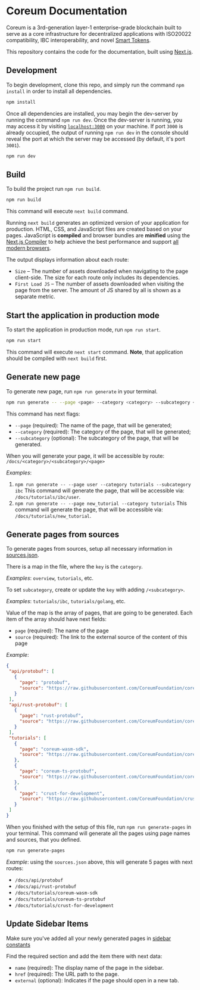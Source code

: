 # Coreum Documentation

Coreum is a 3rd-generation layer-1 enterprise-grade blockchain
built to serve as a core infrastructure for decentralized applications with ISO20022 compatibility,
IBC interoperability, and novel [Smart Tokens](https://www.coreum.com/smart-tokens).

This repository contains the code for the documentation, built using [Next.js](https://nextjs.org/).

## Development

To begin development, clone this repo, and simply run the command `npm install` in order to install all dependencies.

```sh
npm install
```

Once all dependencies are installed, you may begin the dev-server by running the command `npm run dev`. Once the dev-server is running, you may access it by visiting [`localhost:3000`](http://localhost:3000) on your machine. If port `3000` is already occupied, the output of running `npm run dev` in the console should reveal the port at which the server may be accessed (by default, it's port `3001`).

```sh
npm run dev
```

## Build

To build the project run `npm run build`.

```sh
npm run build
```

This command will execute `next build` command.

Running `next build` generates an optimized version of your application for production. HTML, CSS, and JavaScript files are created based on your pages. JavaScript is **compiled** and browser bundles are **minified** using the [Next.js Compiler](https://nextjs.org/docs/architecture/nextjs-compiler) to help achieve the best performance and support [all modern browsers](https://nextjs.org/docs/architecture/supported-browsers).

The output displays information about each route:

- `Size` – The number of assets downloaded when navigating to the page client-side. The size for each route only includes its dependencies.
- `First Load JS` – The number of assets downloaded when visiting the page from the server. The amount of JS shared by all is shown as a separate metric.

## Start the application in production mode

To start the application in production mode, run `npm run start`.

```sh
npm run start
```

This command will execute `next start` command. **Note**, that application should be compiled with `next build` first.

## Generate new page

To generate new page, run `npm run generate` in your terminal.

```sh
npm run generate -- --page <page> --category <category> --subcategory <subcategory>
```

This command has next flags:

- `--page` (required): The name of the page, that will be generated;
- `--category` (required): The category of the page, that will be generated;
- `--subcategory` (optional): The subcategory of the page, that will be generated.

When you will generate your page, it will be accessible by route: `/docs/<category>/<subcategory>/<page>`

*Examples*:

1. `npm run generate -- --page user --category tutorials --subcategory ibc`
  This command will generate the page, that will be accessible via: `/docs/tutorials/ibc/user`.
1. `npm run generate -- --page new_tutorial --category tutorials`
  This command will generate the page, that will be accessible via: `/docs/tutorials/new_tutorial`.

## Generate pages from sources

To generate pages from sources, setup all necessary information in [sources.json](./sources.json).

There is a map in the file, where the `key` is the `category`.

  *Examples*: `overview`, `tutorials`, etc.

To set `subcategory`, create or update the `key` with adding `/<subcategory>`.

  *Examples*: `tutorials/ibc`, `tutorials/golang`, etc.

Value of the map is the array of pages, that are going to be generated. Each item of the array should have next fields:

- `page` (required): The name of the page
- `source` (required): The link to the external source of the content of this page

*Example*:

```json
{
 "api/protobuf": [
   {
     "page": "protobuf",
     "source": "https://raw.githubusercontent.com/CoreumFoundation/coreum/5adfcc2d93e81b9344f0abaca7eab68fbca2ecba/docs/api.md"
   }
 ],
 "api/rust-protobuf": [
   {
     "page": "rust-protobuf",
     "source": "https://raw.githubusercontent.com/CoreumFoundation/coreum-rust-protobuf/main/README.md"
   }
 ],
 "tutorials": [
   {
     "page": "coreum-wasm-sdk",
     "source": "https://raw.githubusercontent.com/CoreumFoundation/coreum-wasm-sdk/main/README.md"
   },
   {
     "page": "coreum-ts-protobuf",
     "source": "https://raw.githubusercontent.com/CoreumFoundation/coreum-ts-protobuf/main/README.md"
   },
   {
     "page": "crust-for-development",
     "source": "https://raw.githubusercontent.com/CoreumFoundation/crust/master/README.md"
   }
 ]
}
```

When you finished with the setup of this file, run `npm run generate-pages` in your terminal. This command will generate all the pages using page names and sources, that you defined.

```sh
npm run generate-pages
```

*Example*: using the `sources.json` above, this will generate 5 pages with next routes:

- `/docs/api/protobuf`
- `/docs/api/rust-protobuf`
- `/docs/tutorials/coreum-wasm-sdk`
- `/docs/tutorials/coreum-ts-protobuf`
- `/docs/tutorials/crust-for-development`

## Update Sidebar Items

Make sure you've added all your newly generated pages in [sidebar constants](./components/Sidebar/constants.ts)

Find the required section and add the item there with next data:

- `name` (required): The display name of the page in the sidebar.
- `href` (required): The URL path to the page.
- `external` (optional): Indicates if the page should open in a new tab.
